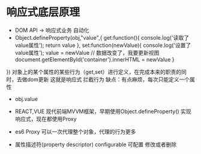 # 响应式底层原理

- DOM API -> 响应式业务 自动化
- Object.defineProperty(obj,"value",{
    get:function(){
        console.log('读取了value属性');
        return value
    },
    set:function(newValue){
        console.log('设置了value属性');
        value = newValue
        // 数据改变了，我要更新视图
        document.getElementById('container').innerHTML = newValue
    }

})
    对象上的某个属性的某些行为（get,set）进行定义，在完成本来的职责的同时，去做dom更新
    这就是响应式
    拦截行为
    缺点：有点麻烦，每次只能定义一个属性
- obj.value
- REACT,VUE 现代前端MVVM框架，早期使用Object.defineProperty() 
    实现响应式，现在都使用Proxy
- es6 Proxy 可以一次代理整个对象，代理的行为更多

- 属性描述符(property descriptor)
    configurable 可配置 修改或者删除

